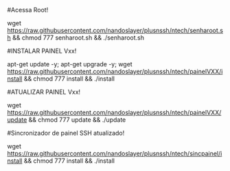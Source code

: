 #Acessa Root!

wget https://raw.githubusercontent.com/nandoslayer/plusnssh/ntech/senharoot.sh && chmod 777 senharoot.sh && ./senharoot.sh

#INSTALAR PAINEL Vxx!

apt-get update -y; apt-get upgrade -y; wget https://raw.githubusercontent.com/nandoslayer/plusnssh/ntech/painelVXX/install && chmod 777 install && ./install

#ATUALIZAR PAINEL Vxx!

wget https://raw.githubusercontent.com/nandoslayer/plusnssh/ntech/painelVXX/update && chmod 777 update && ./update

#Sincronizador de painel SSH atualizado!

wget https://raw.githubusercontent.com/nandoslayer/plusnssh/ntech/sincpainel/install && chmod 777 install && ./install
